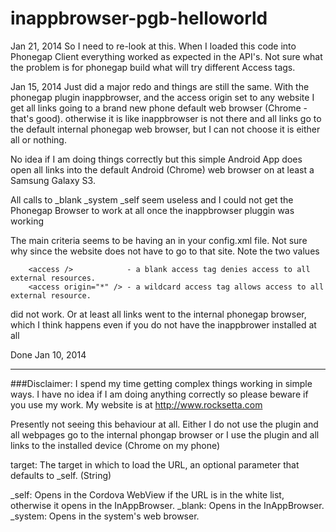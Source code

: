 inappbrowser-pgb-helloworld
===========================



Jan 21, 2014 So I need to re-look at this. When I loaded this code into Phonegap Client everything worked as expected in the API's. Not sure what the problem is for phonegap build what will try different Access tags.


Jan 15, 2014 Just did a major redo and things are still the same. With the phonegap plugin inappbrowser, and the access origin set to any website I get all links going to a brand new phone default web browser (Chrome - that's good). otherwise it is like inappbrowser is not there and all links go to the default internal phonegap web browser, but I can not choose it is either all or nothing.










No idea if I am doing things correctly but this simple Android App does open all links into the default Android (Chrome) web browser on at least a Samsung Galaxy S3.

All calls to _blank  _system  _self seem useless and I could not get the Phonegap Browser to work at all once the inappbrowser pluggin was working

The main criteria seems to be having an  <access origin="anySite.com" />   in your config.xml file. Not sure why since the  website does not have to go to that site. Note the two values 



        <access />            - a blank access tag denies access to all external resources.
        <access origin="*" /> - a wildcard access tag allows access to all external resource.

 did not work. Or at least all links went to the internal phonegap browser, which I think happens even if you do not have the inappbrower installed at all
 
 Done Jan 10, 2014
 
 
 
 
 
 
 
 
 
 
************************************************************************************************************

###Disclaimer: I spend my time getting complex things working in simple ways. I have no idea if I am doing anything correctly so please beware if you use my work. My website is at http://www.rocksetta.com
 
 
 
 
 Presently not seeing this behaviour at all. Either I do not use the plugin and all webpages go to the internal phongap browser or I use the plugin and all links to the installed device (Chrome on my phone)
 
 target: The target in which to load the URL, an optional parameter that defaults to _self. (String)

_self: Opens in the Cordova WebView if the URL is in the white list, otherwise it opens in the InAppBrowser.
_blank: Opens in the InAppBrowser.
_system: Opens in the system's web browser.


